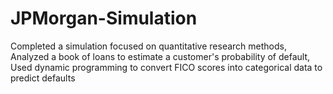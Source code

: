 # JPMorgan-Simulation
Completed a simulation focused on quantitative research methods, Analyzed a book of loans to estimate a customer's probability of default, Used dynamic programming to convert FICO scores into categorical data to predict defaults
